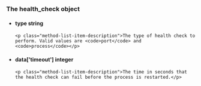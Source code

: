 <div class='no-margin'></div>

### The health_check object

<ul class="method-list-group">
  <li class="method-list-item">
    <h4 class="method-list-item-label">
      type
      <span class="method-list-item-type">string</span>
    </h4>

    <p class="method-list-item-description">The type of health check to perform. Valid values are <code>port</code> and <code>process</code></p>
  </li>
  <li class="method-list-item">
    <h4 class="method-list-item-label">
      data['timeout']
      <span class="method-list-item-type">integer</span>
    </h4>

    <p class="method-list-item-description">The time in seconds that the health check can fail before the process is restarted.</p>
  </li>
</ul>

